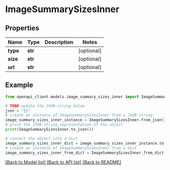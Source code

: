 # ImageSummarySizesInner


## Properties

Name | Type | Description | Notes
------------ | ------------- | ------------- | -------------
**type** | **str** |  | [optional] 
**size** | **str** |  | [optional] 
**url** | **str** |  | [optional] 

## Example

```python
from openapi_client.models.image_summary_sizes_inner import ImageSummarySizesInner

# TODO update the JSON string below
json = "{}"
# create an instance of ImageSummarySizesInner from a JSON string
image_summary_sizes_inner_instance = ImageSummarySizesInner.from_json(json)
# print the JSON string representation of the object
print(ImageSummarySizesInner.to_json())

# convert the object into a dict
image_summary_sizes_inner_dict = image_summary_sizes_inner_instance.to_dict()
# create an instance of ImageSummarySizesInner from a dict
image_summary_sizes_inner_from_dict = ImageSummarySizesInner.from_dict(image_summary_sizes_inner_dict)
```
[[Back to Model list]](../README.md#documentation-for-models) [[Back to API list]](../README.md#documentation-for-api-endpoints) [[Back to README]](../README.md)


